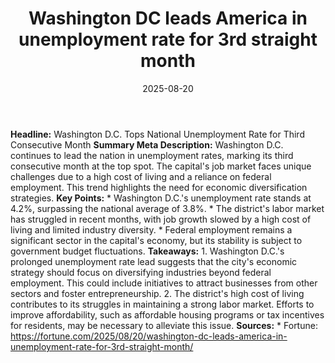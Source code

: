 ﻿---
title: Washington DC leads America in unemployment rate for 3rd straight month
date: '2025-08-20'
category: Markets
summary: ''
slug: washington dc leads america in unemployment rate for 3rd str
source_urls:
- https://fortune.com/2025/08/20/washington-dc-leads-america-in-unemployment-rate-for-3rd-straight-month/
seo:
  title: Washington DC leads America in unemployment rate for 3rd straight month |
    Hash n Hedge
  description: ''
  keywords:
  - news
  - markets
  - brief
---

**Headline:** Washington D.C. Tops National Unemployment Rate for Third Consecutive Month  **Summary Meta Description:** Washington D.C. continues to lead the nation in unemployment rates, marking its third consecutive month at the top spot. The capital's job market faces unique challenges due to a high cost of living and a reliance on federal employment. This trend highlights the need for economic diversification strategies.  **Key Points:**  * Washington D.C.'s unemployment rate stands at 4.2%, surpassing the national average of 3.8%. * The district's labor market has struggled in recent months, with job growth slowed by a high cost of living and limited industry diversity. * Federal employment remains a significant sector in the capital's economy, but its stability is subject to government budget fluctuations.  **Takeaways:**  1. Washington D.C.'s prolonged unemployment rate lead suggests that the city's economic strategy should focus on diversifying industries beyond federal employment. This could include initiatives to attract businesses from other sectors and foster entrepreneurship. 2. The district's high cost of living contributes to its struggles in maintaining a strong labor market. Efforts to improve affordability, such as affordable housing programs or tax incentives for residents, may be necessary to alleviate this issue.  **Sources:**  * Fortune: https://fortune.com/2025/08/20/washington-dc-leads-america-in-unemployment-rate-for-3rd-straight-month/ 
